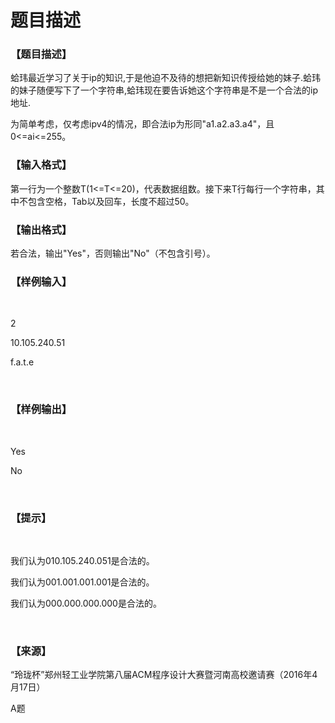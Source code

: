 # 题目描述


<h3>
【题目描述】
</h3>
<p>
蛤玮最近学习了关于ip的知识,于是他迫不及待的想把新知识传授给她的妹子.蛤玮的妹子随便写下了一个字符串,蛤玮现在要告诉她这个字符串是不是一个合法的ip地址.
</p>
<p>
为简单考虑，仅考虑ipv4的情况，即合法ip为形同&#34;a1.a2.a3.a4&#34;，且0&lt;=ai&lt;=255。
</p>
<h3>
【输入格式】
</h3>
<p>
第一行为一个整数T(1&lt;=T&lt;=20)，代表数据组数。接下来T行每行一个字符串，其中不包含空格，Tab以及回车，长度不超过50。
</p>
<h3>
【输出格式】
</h3>
<p>
若合法，输出&#34;Yes&#34;，否则输出&#34;No&#34;（不包含引号）。
</p>
<h3>
【样例输入】
</h3>
<p>
<br/>
</p>
<p>
2
</p>
<p>
10.105.240.51
</p>
<p>
f.a.t.e
</p>
<p>
<br/>
</p>
<h3>
【样例输出】
</h3>
<p>
<br/>
</p>
<p>
Yes
</p>
<p>
No
</p>
<p>
<br/>
</p>
<h3>
【提示】
</h3>
<p>
<br/>
</p>
<p>
我们认为010.105.240.051是合法的。
</p>
<p>
我们认为001.001.001.001是合法的。
</p>
<p>
我们认为000.000.000.000是合法的。
</p>
<p>
<br/>
</p>
<h3>
【来源】
</h3>
<p>
</p><p>
“玲珑杯”郑州轻工业学院第八届ACM程序设计大赛暨河南高校邀请赛（2016年4月17日）
</p>
<p>
A题
</p>
<p></p>
